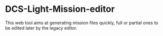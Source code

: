 DCS-Light-Mission-editor
========================

This web tool aims at generating mission files quickly, full or partial ones to be edited later by the legacy editor.
